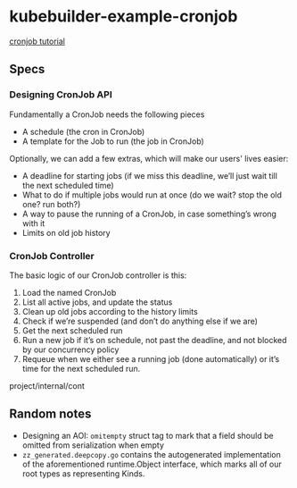 # kubebuilder-example-cronjob

[cronjob tutorial](https://book.kubebuilder.io/cronjob-tutorial/cronjob-tutorial)

## Specs

### Designing CronJob API

Fundamentally a CronJob needs the following pieces

- A schedule (the cron in CronJob)
- A template for the Job to run (the job in CronJob)

Optionally, we can add a few extras, which will make our users' lives easier:

- A deadline for starting jobs (if we miss this deadline, we’ll just wait till the next scheduled time)
- What to do if multiple jobs would run at once (do we wait? stop the old one? run both?)
- A way to pause the running of a CronJob, in case something’s wrong with it
- Limits on old job history

### CronJob Controller

The basic logic of our CronJob controller is this:

1. Load the named CronJob
2. List all active jobs, and update the status
3. Clean up old jobs according to the history limits
4. Check if we’re suspended (and don’t do anything else if we are)
5. Get the next scheduled run
6. Run a new job if it’s on schedule, not past the deadline, and not blocked by our concurrency policy
7. Requeue when we either see a running job (done automatically) or it’s time for the next scheduled run.

project/internal/cont

## Random notes

- Designing an AOI: `omitempty` struct tag to mark that a field should be omitted from serialization when empty
- `zz_generated.deepcopy.go` contains the autogenerated implementation of the aforementioned runtime.Object interface, which marks all of our root types as representing Kinds.
